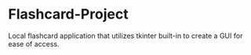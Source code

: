 # Flashcard-Project
Local flashcard application that utilizes tkinter built-in to create a GUI for ease of access.
